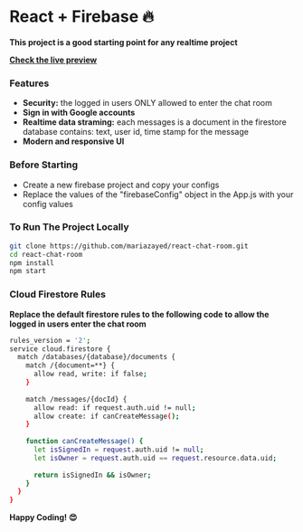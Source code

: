 # React + Firebase 🔥

**This project is a good starting point for any realtime project**

[**Check the live preview**](https://reactjs-chat-room.herokuapp.com/)

### Features
* **Security:** the logged in users ONLY allowed to enter the chat room
* **Sign in with Google accounts**
* **Realtime data straming:** each messages is a document in the firestore database contains: text, user id, time stamp for the message
* **Modern and responsive UI**

### Before Starting
* Create a new firebase project and copy your configs
* Replace the values of the "firebaseConfig" object in the App.js with your config values

### To Run The Project Locally
```sh
git clone https://github.com/mariazayed/react-chat-room.git
cd react-chat-room
npm install
npm start
```

### Cloud Firestore Rules
**Replace the default firestore rules to the following code to allow the logged in users enter the chat room**
```sh
rules_version = '2';
service cloud.firestore {
  match /databases/{database}/documents {
    match /{document=**} {
      allow read, write: if false;
    }
    
    match /messages/{docId} {
      allow read: if request.auth.uid != null;
      allow create: if canCreateMessage();
    }
    
    function canCreateMessage() {
      let isSignedIn = request.auth.uid != null;
      let isOwner = request.auth.uid == request.resource.data.uid;
     
      return isSignedIn && isOwner;
    }
  }
}
```

**Happy Coding! 😍**
